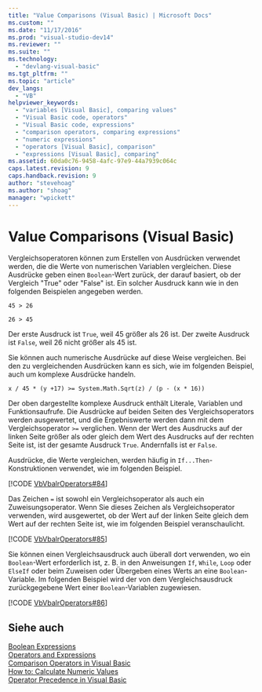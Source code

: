 ```yaml
---
title: "Value Comparisons (Visual Basic) | Microsoft Docs"
ms.custom: ""
ms.date: "11/17/2016"
ms.prod: "visual-studio-dev14"
ms.reviewer: ""
ms.suite: ""
ms.technology: 
  - "devlang-visual-basic"
ms.tgt_pltfrm: ""
ms.topic: "article"
dev_langs: 
  - "VB"
helpviewer_keywords: 
  - "variables [Visual Basic], comparing values"
  - "Visual Basic code, operators"
  - "Visual Basic code, expressions"
  - "comparison operators, comparing expressions"
  - "numeric expressions"
  - "operators [Visual Basic], comparison"
  - "expressions [Visual Basic], comparing"
ms.assetid: 60da0c76-9458-4afc-97e9-44a7939c064c
caps.latest.revision: 9
caps.handback.revision: 9
author: "stevehoag"
ms.author: "shoag"
manager: "wpickett"
---
```

# Value Comparisons (Visual Basic)
Vergleichsoperatoren können zum Erstellen von Ausdrücken verwendet werden, die die Werte von numerischen Variablen vergleichen.  Diese Ausdrücke geben einen `Boolean`\-Wert zurück, der darauf basiert, ob der Vergleich "True" oder "False" ist.  Ein solcher Ausdruck kann wie in den folgenden Beispielen angegeben werden.  
  
 `45 > 26`  
  
 `26 > 45`  
  
 Der erste Ausdruck ist `True`, weil 45 größer als 26 ist.  Der zweite Ausdruck ist `False`, weil 26 nicht größer als 45 ist.  
  
 Sie können auch numerische Ausdrücke auf diese Weise vergleichen.  Bei den zu vergleichenden Ausdrücken kann es sich, wie im folgenden Beispiel, auch um komplexe Ausdrücke handeln.  
  
 `x / 45 * (y +17) >= System.Math.Sqrt(z) / (p - (x * 16))`  
  
 Der oben dargestellte komplexe Ausdruck enthält Literale, Variablen und Funktionsaufrufe.  Die Ausdrücke auf beiden Seiten des Vergleichsoperators werden ausgewertet, und die Ergebniswerte werden dann mit dem Vergleichsoperator `>=` verglichen.  Wenn der Wert des Ausdrucks auf der linken Seite größer als oder gleich dem Wert des Ausdrucks auf der rechten Seite ist, ist der gesamte Ausdruck `True`. Andernfalls ist er `False`.  
  
 Ausdrücke, die Werte vergleichen, werden häufig in `If...Then`\-Konstruktionen verwendet, wie im folgenden Beispiel.  
  
 [!CODE [VbVbalrOperators#84](../CodeSnippet/VS_Snippets_VBCSharp/VbVbalrOperators#84)]  
  
 Das Zeichen `=` ist sowohl ein Vergleichsoperator als auch ein Zuweisungsoperator.  Wenn Sie dieses Zeichen als Vergleichsoperator verwenden, wird ausgewertet, ob der Wert auf der linken Seite gleich dem Wert auf der rechten Seite ist, wie im folgenden Beispiel veranschaulicht.  
  
 [!CODE [VbVbalrOperators#85](../CodeSnippet/VS_Snippets_VBCSharp/VbVbalrOperators#85)]  
  
 Sie können einen Vergleichsausdruck auch überall dort verwenden, wo ein `Boolean`\-Wert erforderlich ist, z. B. in den Anweisungen `If`, `While`, `Loop` oder `ElseIf` oder beim Zuweisen oder Übergeben eines Werts an eine `Boolean`\-Variable.  Im folgenden Beispiel wird der von dem Vergleichsausdruck zurückgegebene Wert einer `Boolean`\-Variablen zugewiesen.  
  
 [!CODE [VbVbalrOperators#86](../CodeSnippet/VS_Snippets_VBCSharp/VbVbalrOperators#86)]  
  
## Siehe auch  
 [Boolean Expressions](../../../../visual-basic/programming-guide/language-features/operators-and-expressions/boolean-expressions.md)   
 [Operators and Expressions](../../../../visual-basic/programming-guide/language-features/operators-and-expressions/index.md)   
 [Comparison Operators in Visual Basic](../../../../visual-basic/programming-guide/language-features/operators-and-expressions/comparison-operators.md)   
 [How to: Calculate Numeric Values](../../../../visual-basic/programming-guide/language-features/operators-and-expressions/how-to-calculate-numeric-values.md)   
 [Operator Precedence in Visual Basic](../../../../visual-basic/language-reference/operators/operator-precedence.md)